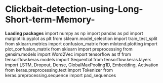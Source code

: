# Clickbait-detection-using-Long-Short-term-Memory-

**Loading packages**
import numpy as np 
import pandas as pd
import matplotlib.pyplot as plt
from sklearn.model_selection import train_test_split
from sklearn.metrics import confusion_matrix
from mlxtend.plotting import plot_confusion_matrix
from sklearn import preprocessing
from gensim.models import Word2Vec
import tensorflow as tf
from tensorflow.keras.models import Sequential
from tensorflow.keras.layers import LSTM, Dropout, Dense, GlobalMaxPooling1D, Embedding, Activation
from keras.preprocessing.text import Tokenizer
from keras.preprocessing.sequence import pad_sequences
